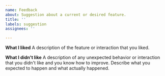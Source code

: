 ```yaml
---
name: Feedback
about: Suggestion about a current or desired feature.
title: ''
labels: suggestion
assignees: ''

---
```


**What I liked**
A description of the feature or interaction that you liked. 

**What I didn't like**
A description of any unexpected behavior or interaction that you didn't like and you know how to improve. Describe what you expected to happen and what actually happened.
